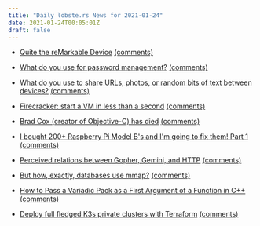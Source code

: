 ```yaml
---
title: "Daily lobste.rs News for 2021-01-24"
date: 2021-01-24T00:05:01Z
draft: false
---
```






- [Quite the reMarkable Device](https://figbert.com/posts/remarkable-tablet/)
  [(comments)](https://lobste.rs/s/cdhgjg/quite_remarkable_device)



- [What do you use for password management?]()
  [(comments)](https://lobste.rs/s/emqfkc/what_do_you_use_for_password_management)



- [What do you use to share URLs, photos, or random bits of text between devices?]()
  [(comments)](https://lobste.rs/s/knwoju/what_do_you_use_share_urls_photos_random)



- [Firecracker: start a VM in less than a second](https://jvns.ca/blog/2021/01/23/firecracker--start-a-vm-in-less-than-a-second/)
  [(comments)](https://lobste.rs/s/ylmbuk/firecracker_start_vm_less_than_second)



- [Brad Cox (creator of Objective-C) has died](https://www.legacy.com/us/obituaries/scnow/name/brad-cox-obituary?pid=197454225)
  [(comments)](https://lobste.rs/s/nzn7i3/brad_cox_creator_objective_c_has_died)



- [I bought 200+ Raspberry Pi Model B's and I'm going to fix them! Part 1](https://blog.jmdawson.co.uk/i-bought-200-raspberry-pi-model-bs-and-im-going-to-fix-them-part-1/)
  [(comments)](https://lobste.rs/s/mxisvr/i_bought_200_raspberry_pi_model_b_s_i_m_going)



- [Perceived relations between Gopher, Gemini, and HTTP](http://len.falken.ink/web/perceived-relations-between-gopher-gemini-and-http.txt)
  [(comments)](https://lobste.rs/s/putuek/perceived_relations_between_gopher)



- [But how, exactly, databases use mmap?](https://brunocalza.me/but-how-exactly-databases-use-mmap/)
  [(comments)](https://lobste.rs/s/9ukket/how_exactly_databases_use_mmap)



- [How to Pass a Variadic Pack as a First Argument of a Function in C++](https://www.fluentcpp.com/2021/01/22/how-to-pass-a-variadic-pack-as-a-first-argument-of-a-function-in-cpp/)
  [(comments)](https://lobste.rs/s/2lxeln/how_pass_variadic_pack_as_first_argument)



- [Deploy full fledged K3s private clusters with Terraform](https://github.com/sagittaros/terraform-k3s-private-cloud)
  [(comments)](https://lobste.rs/s/qfq9pw/deploy_full_fledged_k3s_private_clusters)


